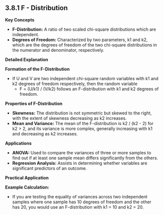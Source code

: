 ## 3.8.1 F - Distribution

**Key Concepts**

* **F-Distribution:** A ratio of two scaled chi-square distributions which are independent.
* **Degrees of Freedom:** Characterized by two parameters, k1 and k2, which are the degrees of freedom of the two chi-square distributions in the numerator and denominator, respectively.

**Detailed Explanation**

**Formation of the F-Distribution**

* If U and V are two independent chi-square random variables with k1 and k2 degrees of freedom respectively, then the random variable 
    * F = (U/k1) / (V/k2) 
    follows an F-distribution with k1 and k2 degrees of freedom.

**Properties of F-Distribution**

* **Skewness:** The distribution is not symmetric but skewed to the right, with the extent of skewness decreasing as k2 increases.
* **Mean and Variance:** The mean of the F-distribution is k2 / (k2 - 2) for k2 > 2, and its variance is more complex, generally increasing with k1 and decreasing as k2 increases.

**Applications**

* **ANOVA:** Used to compare the variances of three or more samples to find out if at least one sample mean differs significantly from the others.
* **Regression Analysis:** Assists in determining whether variables are significant predictors of an outcome.

**Practical Application**

**Example Calculation:**

* If you are testing the equality of variances across two independent samples where one sample has 10 degrees of freedom and the other has 20, you would use an F-distribution with k1 = 10 and k2 = 20.
